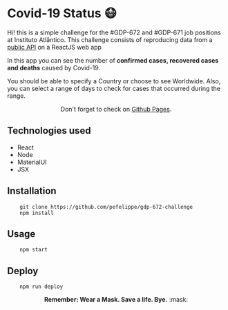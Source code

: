 # Covid-19 Status :mask:

Hi! this is a simple challenge for the #GDP-672 and #GDP-671 job positions at Instituto Atlântico. This challenge consists of reproducing data from a <a href= "https://documenter.getpostman.com/view/10808728/SzS8rjbc?version=latest#intro">public API</a> on a ReactJS web app

In this app you can see the number of <b>confirmed cases, recovered cases and deaths</b> caused by Covid-19.

You should be able to specify a Country or choose to see Worldwide.
Also, you can select a range of days to check for cases that occurred during the range.

<p align="center">Don't forget to check on <a href="https://pefelippe.github.io/gdp-672-challenge/">Github Pages</a>.<p>

## Technologies used
- React
- Node
- MaterialUI
- JSX

## Installation
```
    git clone https://github.com/pefelippe/gdp-672-challenge
    npm install
```

## Usage

```
    npm start
```

## Deploy

```
    npm run deploy
```

<p align="center"> <b>Remember: Wear a Mask. Save a life. Bye.</b> :mask:</p>
